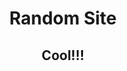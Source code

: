 <!DOCTYPE html>
<html>
<head>
<title>STF Stuff Page</title>
<style>
h1 {
    text-align: center;
}
h2 {
    text-align: center;
}
h3 {
    text-align: center;
}
p {
   text-align: center;
}
</style>
</head>
<body>
<h1>Random Site</h1>
<h2>Cool!!!</h2>
<br>
<br>
</body>
</html>
